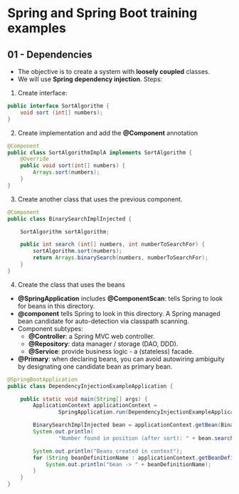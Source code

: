 # Spring and Spring Boot training examples

## 01 - Dependencies

* The objective is to create a system with **loosely coupled** classes.  
* We will use **Spring dependency injection**. Steps:  
 1. Create interface:
```java
public interface SortAlgorithm {
    void sort (int[] numbers);
}
```
 2. Create implementation and add the **@Component** annotation
```java
@Component
public class SortAlgorithmImplA implements SortAlgorithm {
    @Override
    public void sort(int[] numbers) {
        Arrays.sort(numbers);
    }
}
```
 3. Create another class that uses the previous component.  
```java
@Component
public class BinarySearchImplInjected {

    SortAlgorithm sortAlgorithm;

    public int search (int[] numbers, int numberToSearchFor) {
        sortAlgorithm.sort(numbers);
        return Arrays.binarySearch(numbers, numberToSearchFor);
    }
}
```
 4. Create the class that uses the beans  
   * **@SpringApplication** includes **@ComponentScan**: tells Spring to look for beans in this directory.
   * **@component** tells Spring to look in this directory. A Spring managed bean candidate for auto-detection via classpath scanning.
   * Component subtypes:
     * **@Controller**: a Spring MVC web controller.
     * **@Repository**: data manager / storage (DAO, DDD).
     * **@Service**: provide business logic - a (stateless) facade.
   * **@Primary**: when declaring beans, you can avoid autowiring ambiguity by designating one candidate bean as primary bean.

```java
@SpringBootApplication
public class DependencyInjectionExampleApplication {

    public static void main(String[] args) {
        ApplicationContext applicationContext =
                SpringApplication.run(DependencyInjectionExampleApplication.class, args);

        BinarySearchImplInjected bean = applicationContext.getBean(BinarySearchImplInjected.class);
        System.out.println(
                "Number found in position (after sort): " + bean.search(new int[]{3, 5, 1}, 3));

        System.out.println("Beans created in context");
        for (String beanDefinitionName : applicationContext.getBeanDefinitionNames()) {
            System.out.println("bean -> " + beanDefinitionName);
        }
    }
}
```
